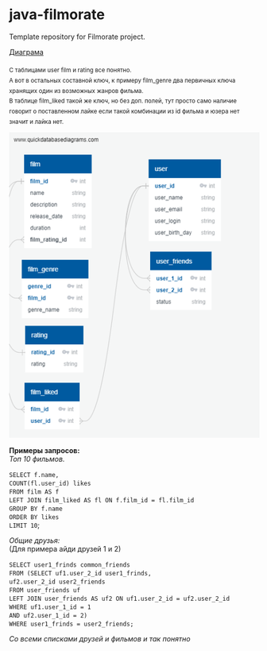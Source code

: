 # java-filmorate
Template repository for Filmorate project.

[Диаграма](https://app.quickdatabasediagrams.com/#/d/EKuRox)

<sub>С таблицами user film и rating все понятно.  
А вот в остальных составной ключ, к примеру film_genre два первичных ключа хранящих один из возможных жанров фильма.  
В таблице film_liked такой же ключ, но без доп. полей, тут просто само наличие говорит о поставленном лайке если такой комбинации из id фильма и юзера нет значит и лайка нет.</sub>

![Screenshot of a db diagram.](src/main/resources/QuickDBD-export.png)  


**Примеры запросов:**  
_Топ 10 фильмов._

`SELECT f.name,`  
`COUNT(fl.user_id) likes`  
`FROM film AS f`  
`LEFT JOIN film_liked AS fl ON f.film_id = fl.film_id`  
`GROUP BY f.name`  
`ORDER BY likes`  
`LIMIT 10`;

_Общие друзья:_  
(Для примера айди друзей 1 и 2)

`SELECT user1_frinds common_friends`  
`FROM (SELECT uf1.user_2_id user1_frinds,`  
`uf2.user_2_id user2_friends`  
`FROM user_friends uf`  
`LEFT JOIN user_friends AS uf2 ON uf1.user_2_id = uf2.user_2_id`  
`WHERE uf1.user_1_id = 1`   
`AND uf2.user_1_id = 2)`  
`WHERE user1_frinds = user2_friends;
`

_Со всеми списками друзей и фильмов и так понятно_

